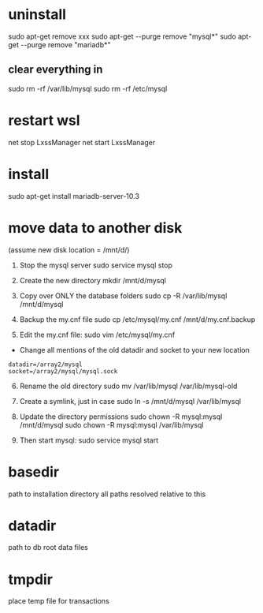 # uninstall
sudo apt-get remove xxx
sudo apt-get --purge remove "mysql*"
sudo apt-get --purge remove "mariadb*"

## clear everything in
sudo rm -rf /var/lib/mysql
sudo rm -rf /etc/mysql

# restart wsl
net stop LxssManager
net start LxssManager


# install
sudo apt-get install mariadb-server-10.3


# move data to another disk
(assume new disk location = /mnt/d/)
1. Stop the mysql server
sudo service mysql stop

2. Create the new directory
mkdir /mnt/d/mysql

3. Copy over ONLY the database folders
sudo cp -R /var/lib/mysql /mnt/d/mysql
<!-- sudo cp -R /var/lib/mysql/users /array2/mysql -->

4. Backup the my.cnf file
sudo cp /etc/mysql/my.cnf /mnt/d/my.cnf.backup

5. Edit the my.cnf file:
sudo vim /etc/mysql/my.cnf

- Change all mentions of the old datadir and socket to your new location
```
datadir=/array2/mysql
socket=/array2/mysql/mysql.sock
```
6. Rename the old directory
sudo mv /var/lib/mysql /var/lib/mysql-old

7. Create a symlink, just in case
sudo ln -s /mnt/d/mysql /var/lib/mysql 

8. Update the directory permissions
sudo chown -R mysql:mysql /mnt/d/mysql
sudo chown -R mysql:mysql /var/lib/mysql

<!-- Let AppArmor know about the new datadir:
echo "alias /var/lib/mysql/ -> /your/new/datadir/," >> /etc/apparmor.d/tunables/alias
Reload the apparmor profiles
sudo /etc/init.d/apparmor reload -->

9. Then start mysql:
sudo service mysql start




# basedir
path to installation directory
all paths resolved relative to this

# datadir
path to db root data files

# tmpdir
place temp file for transactions
































